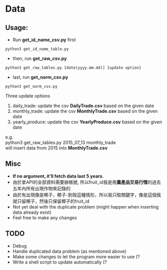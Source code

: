 # Data

## Usage:

* Run **get_id_name_csv.py** first 
``` 
python3 get_id_name_table.py
```
* then, run **get_raw_csv.py**  
```
python3 get_raw_tables.py [date(yyyy.mm.dd)] [update option]
```
* last, run **get_norm_csv.py**
```
python3 get_norm_csv.py
```

Three update options
1. daily_trade: update the csv **DailyTrade.csv** based on the given date
2. monthly_trade: update the csv **MonthlyTrade.csv** based on the given date
3. yearly_produce: update the csv **YearlyProduce.csv** based on the given date

e.g.  
python3 get_raw_tables.py 2015_07_13 monthly_trade  
will insert data from 2015 into **MonthlyTrade.csv**

## Misc
* **If no argument, it'll fetch data last 5 years.**
* 由於拿API的全部資料需要辦帳號, 所以fruit_id我是用**農產品交易行情**的過去五年內所有出現作物來記錄的
* 由於有出現像是椰子，椰子-剝殼這種情形，所以我只取關鍵字，像是這個我就只留椰子，然後只保留椰子的fruit_id
* Not yet deal with the duplicate problem (might happen when inserting data already exist)
* Feel free to make any changes

## TODO
* Debug
* Handle duplicated data problem (as mentioned above)
* Make some changes to let the program more easier to use (?
* Write a shell script to update automatically (?
